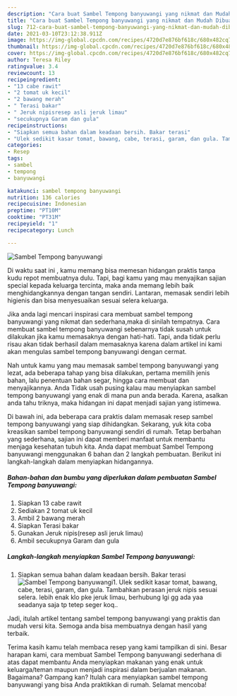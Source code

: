 ```yaml
---
description: "Cara buat Sambel Tempong banyuwangi yang nikmat dan Mudah Dibuat"
title: "Cara buat Sambel Tempong banyuwangi yang nikmat dan Mudah Dibuat"
slug: 712-cara-buat-sambel-tempong-banyuwangi-yang-nikmat-dan-mudah-dibuat
date: 2021-03-10T23:12:38.911Z
image: https://img-global.cpcdn.com/recipes/4720d7e876bf618c/680x482cq70/sambel-tempong-banyuwangi-foto-resep-utama.jpg
thumbnail: https://img-global.cpcdn.com/recipes/4720d7e876bf618c/680x482cq70/sambel-tempong-banyuwangi-foto-resep-utama.jpg
cover: https://img-global.cpcdn.com/recipes/4720d7e876bf618c/680x482cq70/sambel-tempong-banyuwangi-foto-resep-utama.jpg
author: Teresa Riley
ratingvalue: 3.4
reviewcount: 13
recipeingredient:
- "13 cabe rawit"
- "2 tomat uk kecil"
- "2 bawang merah"
- " Terasi bakar"
- " Jeruk nipisresep asli jeruk limau"
- "secukupnya Garam dan gula"
recipeinstructions:
- "Siapkan semua bahan dalam keadaan bersih. Bakar terasi"
- "Ulek sedikit kasar tomat, bawang, cabe, terasi, garam, dan gula. Tambahkan perasan jeruk nipis sesuai selera. lebih enak klo pke jeruk limau, berhubung lgi gg ada yaa seadanya saja tp tetep seger koq.."
categories:
- Resep
tags:
- sambel
- tempong
- banyuwangi

katakunci: sambel tempong banyuwangi 
nutrition: 136 calories
recipecuisine: Indonesian
preptime: "PT10M"
cooktime: "PT31M"
recipeyield: "1"
recipecategory: Lunch

---
```



![Sambel Tempong banyuwangi](https://img-global.cpcdn.com/recipes/4720d7e876bf618c/680x482cq70/sambel-tempong-banyuwangi-foto-resep-utama.jpg)

Di waktu  saat ini , kamu memang bisa memesan hidangan praktis tanpa kudu repot membuatnya dulu. Tapi, bagi kamu yang mau menyajikan sajian special kepada keluarga tercinta, maka anda memang lebih baik menghidangkannya dengan tangan sendiri. Lantaran, memasak sendiri lebih higienis dan bisa menyesuaikan sesuai selera keluarga.

Jika anda lagi mencari inspirasi cara membuat sambel tempong banyuwangi yang nikmat dan sederhana,maka di sinilah tempatnya. Cara membuat sambel tempong banyuwangi  sebenarnya tidak susah untuk dilakukan jika kamu memasaknya dengan hati-hati. Tapi, anda tidak perlu risau akan tidak berhasil dalam memasaknya 
karena dalam artikel ini kami akan mengulas sambel tempong banyuwangi dengan cermat.  



Nah untuk kamu yang mau memasak sambel tempong banyuwangi yang lezat, ada beberapa tahap yang bisa dilakukan, pertama memilih jenis bahan, lalu penentuan bahan segar, hingga cara membuat dan menyajikannya. Anda Tidak usah pusing kalau mau menyiapkan sambel tempong banyuwangi yang enak di mana pun anda berada. Karena, asalkan anda  tahu triknya, maka hidangan ini dapat menjadi sajian yang istimewa.

Di bawah ini, ada beberapa cara praktis  dalam memasak resep sambel tempong banyuwangi yang siap dihidangkan. Sekarang, yuk kita coba kreasikan sambel tempong banyuwangi sendiri di rumah. Tetap berbahan yang sederhana, sajian ini dapat memberi manfaat untuk membantu menjaga kesehatan tubuh kita. Anda dapat membuat Sambel Tempong banyuwangi menggunakan 6 bahan dan 2 langkah pembuatan. Berikut ini langkah-langkah dalam menyiapkan hidangannya.

<!--inarticleads1-->

##### Bahan-bahan dan bumbu yang diperlukan dalam pembuatan Sambel Tempong banyuwangi:

1. Siapkan 13 cabe rawit
1. Sediakan 2 tomat uk kecil
1. Ambil 2 bawang merah
1. Siapkan  Terasi bakar
1. Gunakan  Jeruk nipis(resep asli jeruk limau)
1. Ambil secukupnya Garam dan gula




<!--inarticleads2-->

##### Langkah-langkah menyiapkan Sambel Tempong banyuwangi:

1. Siapkan semua bahan dalam keadaan bersih. Bakar terasi
<img src="//assets-global.cpcdn.com/assets/icons/button_play-2c75c40dde080a61004c1f40b05d8f140eaff45d7e9e6481dc71c63d2e7c4909.png" alt="Sambel Tempong banyuwangi">1. Ulek sedikit kasar tomat, bawang, cabe, terasi, garam, dan gula. Tambahkan perasan jeruk nipis sesuai selera. lebih enak klo pke jeruk limau, berhubung lgi gg ada yaa seadanya saja tp tetep seger koq..




Jadi, itulah artikel tentang  sambel tempong banyuwangi  yang praktis dan mudah versi kita. Semoga anda bisa membuatnya dengan hasil yang terbaik. 

Terima kasih kamu telah membaca resep yang kami tampilkan di sini. Besar harapan kami, cara membuat  Sambel Tempong banyuwangi sederhana di atas dapat membantu Anda menyiapkan makanan yang enak untuk keluarga/teman maupun menjadi inspirasi dalam berjualan makanan. Bagaimana? Gampang kan? Itulah cara menyiapkan sambel tempong banyuwangi yang bisa Anda praktikkan di rumah. Selamat mencoba!

